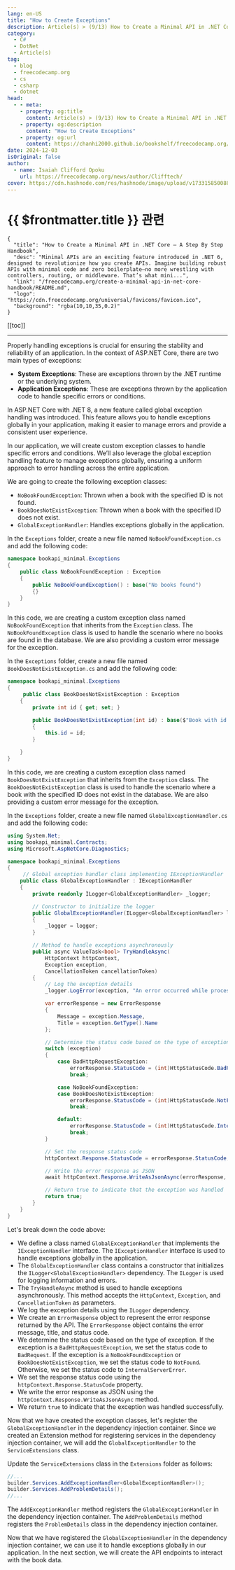 ```yaml
---
lang: en-US
title: "How to Create Exceptions"
description: Article(s) > (9/13) How to Create a Minimal API in .NET Core – A Step By Step Handbook
category:
  - C#
  - DotNet
  - Article(s)
tag:
  - blog
  - freecodecamp.org
  - cs
  - csharp
  - dotnet
head:
  - - meta:
    - property: og:title
      content: Article(s) > (9/13) How to Create a Minimal API in .NET Core – A Step By Step Handbook
    - property: og:description
      content: "How to Create Exceptions"
    - property: og:url
      content: https://chanhi2000.github.io/bookshelf/freecodecamp.org/create-a-minimal-api-in-net-core-handbook/how-to-create-exceptions.html
date: 2024-12-03
isOriginal: false
author:
  - name: Isaiah Clifford Opoku
    url: https://freecodecamp.org/news/author/Clifftech/
cover: https://cdn.hashnode.com/res/hashnode/image/upload/v1733158500882/9af04a12-2121-4efd-a66f-00330896e358.png
---
```


# {{ $frontmatter.title }} 관련

```component VPCard
{
  "title": "How to Create a Minimal API in .NET Core – A Step By Step Handbook",
  "desc": "Minimal APIs are an exciting feature introduced in .NET 6, designed to revolutionize how you create APIs. Imagine building robust APIs with minimal code and zero boilerplate—no more wrestling with controllers, routing, or middleware. That’s what mini...",
  "link": "/freecodecamp.org/create-a-minimal-api-in-net-core-handbook/README.md",
  "logo": "https://cdn.freecodecamp.org/universal/favicons/favicon.ico",
  "background": "rgba(10,10,35,0.2)"
}
```

[[toc]]

---

<SiteInfo
  name="How to Create a Minimal API in .NET Core – A Step By Step Handbook"
  desc="Minimal APIs are an exciting feature introduced in .NET 6, designed to revolutionize how you create APIs. Imagine building robust APIs with minimal code and zero boilerplate—no more wrestling with controllers, routing, or middleware. That’s what mini..."
  url="https://freecodecamp.org/news/create-a-minimal-api-in-net-core-handbook#heading-how-to-create-exceptions"
  logo="https://cdn.freecodecamp.org/universal/favicons/favicon.ico"
  preview="https://cdn.hashnode.com/res/hashnode/image/upload/v1733158500882/9af04a12-2121-4efd-a66f-00330896e358.png"/>

Properly handling exceptions is crucial for ensuring the stability and reliability of an application. In the context of ASP.NET Core, there are two main types of exceptions:

- **System Exceptions**: These are exceptions thrown by the .NET runtime or the underlying system.
- **Application Exceptions**: These are exceptions thrown by the application code to handle specific errors or conditions.

In ASP.NET Core with .NET 8, a new feature called global exception handling was introduced. This feature allows you to handle exceptions globally in your application, making it easier to manage errors and provide a consistent user experience.

In our application, we will create custom exception classes to handle specific errors and conditions. We’ll also leverage the global exception handling feature to manage exceptions globally, ensuring a uniform approach to error handling across the entire application.

We are going to create the following exception classes:

- `NoBookFoundException`: Thrown when a book with the specified ID is not found.
- `BookDoesNotExistException`: Thrown when a book with the specified ID does not exist.
- `GlobalExceptionHandler`: Handles exceptions globally in the application.

In the <FontIcon icon="fas fa-foler-open"/>`Exceptions` folder, create a new file named <FontIcon icon="iconfont icon-csharp"/>`NoBookFoundException.cs` and add the following code:

```cs title="Exceptions/NoBookFoundException.cs"
namespace bookapi_minimal.Exceptions
{
    public class NoBookFoundException : Exception
    {
        public NoBookFoundException() : base("No books found")
        {}
    }
}
```

In this code, we are creating a custom exception class named `NoBookFoundException` that inherits from the `Exception` class. The `NoBookFoundException` class is used to handle the scenario where no books are found in the database. We are also providing a custom error message for the exception.

In the <FontIcon icon="fas fa-foler-open"/>`Exceptions` folder, create a new file named <FontIcon icon="iconfont icon-csharp"/>`BookDoesNotExistException.cs` and add the following code:

```cs
namespace bookapi_minimal.Exceptions
{
     public class BookDoesNotExistException : Exception
    {
        private int id { get; set; }

        public BookDoesNotExistException(int id) : base($"Book with id {id} does not exist")
        {
            this.id = id;
        } 

    }
}
```

In this code, we are creating a custom exception class named `BookDoesNotExistException` that inherits from the `Exception` class. The `BookDoesNotExistException` class is used to handle the scenario where a book with the specified ID does not exist in the database. We are also providing a custom error message for the exception.

In the <FontIcon icon="fas fa-foler-open"/>`Exceptions` folder, create a new file named <FontIcon icon="iconfont icon-csharp"/>`GlobalExceptionHandler.cs` and add the following code:

```cs :collapsed-lines title="Exceptions/GlobalExceptionHandler.cs"
using System.Net;
using bookapi_minimal.Contracts;
using Microsoft.AspNetCore.Diagnostics;

namespace bookapi_minimal.Exceptions
{
     // Global exception handler class implementing IExceptionHandler
    public class GlobalExceptionHandler : IExceptionHandler
    {
        private readonly ILogger<GlobalExceptionHandler> _logger;

        // Constructor to initialize the logger
        public GlobalExceptionHandler(ILogger<GlobalExceptionHandler> logger)
        {
            _logger = logger;
        }

        // Method to handle exceptions asynchronously
        public async ValueTask<bool> TryHandleAsync(
            HttpContext httpContext,
            Exception exception,
            CancellationToken cancellationToken)
        {
            // Log the exception details
            _logger.LogError(exception, "An error occurred while processing your request");

            var errorResponse = new ErrorResponse
            {
                Message = exception.Message,
                Title = exception.GetType().Name
            };

            // Determine the status code based on the type of exception
            switch (exception)
            {
                case BadHttpRequestException:
                    errorResponse.StatusCode = (int)HttpStatusCode.BadRequest;
                    break;

                case NoBookFoundException:
                case BookDoesNotExistException:
                    errorResponse.StatusCode = (int)HttpStatusCode.NotFound;
                    break;

                default:
                    errorResponse.StatusCode = (int)HttpStatusCode.InternalServerError;
                    break;
            }

            // Set the response status code
            httpContext.Response.StatusCode = errorResponse.StatusCode;

            // Write the error response as JSON
            await httpContext.Response.WriteAsJsonAsync(errorResponse, cancellationToken);

            // Return true to indicate that the exception was handled
            return true;
        }
    }
}
```

Let's break down the code above:

- We define a class named `GlobalExceptionHandler` that implements the `IExceptionHandler` interface. The `IExceptionHandler` interface is used to handle exceptions globally in the application.
- The `GlobalExceptionHandler` class contains a constructor that initializes the `ILogger<GlobalExceptionHandler>` dependency. The `ILogger` is used for logging information and errors.
- The `TryHandleAsync` method is used to handle exceptions asynchronously. This method accepts the `HttpContext`, `Exception`, and `CancellationToken` as parameters.
- We log the exception details using the `ILogger` dependency.
- We create an `ErrorResponse` object to represent the error response returned by the API. The `ErrorResponse` object contains the error message, title, and status code.
- We determine the status code based on the type of exception. If the exception is a `BadHttpRequestException`, we set the status code to `BadRequest`. If the exception is a `NoBookFoundException` or `BookDoesNotExistException`, we set the status code to `NotFound`. Otherwise, we set the status code to `InternalServerError`.
- We set the response status code using the `httpContext.Response.StatusCode` property.
- We write the error response as JSON using the `httpContext.Response.WriteAsJsonAsync` method.
- We return `true` to indicate that the exception was handled successfully.

Now that we have created the exception classes, let's register the `GlobalExceptionHandler` in the dependency injection container. Since we created an Extension method for registering services in the dependency injection container, we will add the `GlobalExceptionHandler` to the `ServiceExtensions` class.

Update the `ServiceExtensions` class in the `Extensions` folder as follows:

```cs title="Extensions/ServiceExtensions.cs"
//...
builder.Services.AddExceptionHandler<GlobalExceptionHandler>();
builder.Services.AddProblemDetails();
//...
```

The `AddExceptionHandler` method registers the `GlobalExceptionHandler` in the dependency injection container. The `AddProblemDetails` method registers the `ProblemDetails` class in the dependency injection container.

Now that we have registered the `GlobalExceptionHandler` in the dependency injection container, we can use it to handle exceptions globally in our application. In the next section, we will create the API endpoints to interact with the book data.
